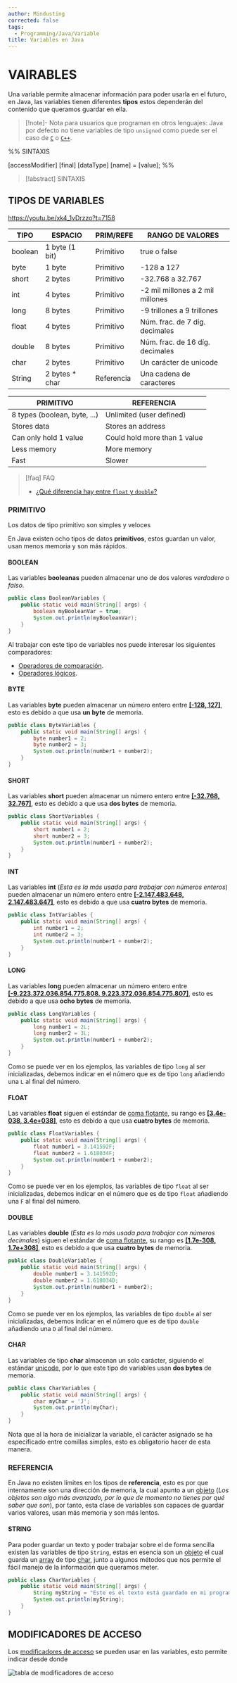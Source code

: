 ```yaml
---
author: Mindusting
corrected: false
tags:
  - Programming/Java/Variable
title: Variables en Java
---
```


# VAIRABLES

Una variable permite almacenar información para poder usarla en el futuro, en Java, las variables tienen diferentes **tipos** estos dependerán del contenido que queramos guardar en ella.

> [!note]- Nota para usuarios que programan en otros lenguajes:
> Java por defecto no tiene variables de tipo `unsigned` como puede ser el caso de [`C`](../c/c.md) o [`C++`](../cpp/cpp.md).

%%
SINTAXIS

[accessModifier] [final] [dataType] [name] = [value];
%%

> [!abstract] SINTAXIS
> 

## TIPOS DE VARIABLES

https://youtu.be/xk4_1vDrzzo?t=7158

| TIPO    | ESPACIO        | PRIM/REFE  | RANGO DE VALORES                 |
| ------- | -------------- | ---------- | -------------------------------- |
| boolean | 1 byte (1 bit) | Primitivo  | true o false                     |
| byte    | 1 byte         | Primitivo  | -128 a 127                       |
| short   | 2 bytes        | Primitivo  | -32.768 a 32.767                 |
| int     | 4 bytes        | Primitivo  | -2 mil millones a 2 mil millones |
| long    | 8 bytes        | Primitivo  | -9 trillones a 9 trillones       |
| float   | 4 bytes        | Primitivo  | Núm. frac. de 7 díg. decimales   |
| double  | 8 bytes        | Primitivo  | Núm. frac. de 16 díg. decimales  |
| char    | 2 bytes        | Primitivo  | Un carácter de unicode           |
| String  | 2 bytes * char | Referencia | Una cadena de caracteres         |

| PRIMITIVO                    | REFERENCIA                   |
| ---------------------------- | ---------------------------- |
| 8 types (boolean, byte, ...) | Unlimited (user defined)     |
| Stores data                  | Stores an address            |
| Can only hold 1 value        | Could hold more than 1 value |
| Less memory                  | More memory                  |
| Fast                         | Slower                       |

> [!faq] FAQ
> - [¿Qué diferencia hay entre `float` y `double`?](https://www.javatpoint.com/float-vs-double-java)

### PRIMITIVO

Los datos de tipo primitivo son simples  y veloces

En Java existen ocho tipos de datos **primitivos**, estos guardan un valor, usan menos memoria y son más rápidos.

#### BOOLEAN

Las variables **booleanas** pueden almacenar uno de dos valores *verdadero* o *falso*.

```java
public class BooleanVariables {
    public static void main(String[] args) {
        boolean myBooleanVar = true;
        System.out.println(myBooleanVar);
    }
}
```

Al trabajar con este tipo de variables nos puede interesar los siguientes comparadores:
- [Operadores de comparación](<java_operators.md# OPERADORES DE COMPARACIÓN>).
- [Operadores lógicos](<java_operators.md# OPERADORES LÓGICOS>).

#### BYTE

Las variables **byte** pueden almacenar un número entero entre [**\[-128, 127\]**](../math/math_range_notation.md), esto es debido a que usa **un byte** de memoria.

```java
public class ByteVariables {
    public static void main(String[] args) {
        byte number1 = 2;
        byte number2 = 3;
        System.out.println(number1 + number2);
    }
}
```

#### SHORT

Las variables **short** pueden almacenar un número entero entre [**\[-32.768, 32.767\]**](../math/math_range_notation.md), esto es debido a que usa **dos bytes** de memoria.

```java
public class ShortVariables {
    public static void main(String[] args) {
        short number1 = 2;
        short number2 = 3;
        System.out.println(number1 + number2);
    }
}
```

#### INT

Las variables **int** (*Esta es la más usada para trabajar con números enteros*) pueden almacenar un número entero entre [**\[-2.147.483.648, 2.147.483.647\]**](../math/math_range_notation.md), esto es debido a que usa **cuatro bytes** de memoria.

```java
public class IntVariables {
    public static void main(String[] args) {
        int number1 = 2;
        int number2 = 3;
        System.out.println(number1 + number2);
    }
}
```

#### LONG

Las variables **long** pueden almacenar un número entero entre [**\[-9.223.372.036.854.775.808, 9.223.372.036.854.775.807\]**](../math/math_range_notation.md), esto es debido a que usa **ocho bytes** de memoria.

```java
public class LongVariables {
    public static void main(String[] args) {
        long number1 = 2L;
        long number2 = 3L;
        System.out.println(number1 + number2);
    }
}
```

Como se puede ver en los ejemplos, las variables de tipo `long` al ser inicializadas, debemos indicar en el número que es de tipo `long` añadiendo una `L` al final del número.

#### FLOAT

Las variables **float** siguen el estándar de [coma flotante](https://en.wikipedia.org/wiki/Floating-point_arithmetic), su rango es [**\[3.4e-038, 3.4e+038\]**](../math/math_range_notation.md), esto es debido a que usa **cuatro bytes** de memoria.

```java
public class FloatVariables {
    public static void main(String[] args) {
        float number1 = 3.141592F;
        float number2 = 1.618034F;
        System.out.println(number1 + number2);
    }
}
```

Como se puede ver en los ejemplos, las variables de tipo `float` al ser inicializadas, debemos indicar en el número que es de tipo `float` añadiendo una `F` al final del número.

#### DOUBLE

Las variables **double** (*Esta es la más usada para trabajar con números decimales*) siguen el estándar de [coma flotante](https://en.wikipedia.org/wiki/Floating-point_arithmetic), su rango es [**\[1.7e-308, 1.7e+308\]**](../math/math_range_notation.md), esto es debido a que usa **cuatro bytes** de memoria.

```java
public class DoubleVariables {
    public static void main(String[] args) {
        double number1 = 3.141592D;
        double number2 = 1.618034D;
        System.out.println(number1 + number2);
    }
}
```
 Como se puede ver en los ejemplos, las variables de tipo `double` al ser inicializadas, debemos indicar en el número que es de tipo `double` añadiendo una `D` al final del número.

#### CHAR

Las variables de tipo **char** almacenan un solo carácter, siguiendo el estándar [unicode](https://home.unicode.org/), por lo que este tipo de variables usan **dos bytes** de memoria.

```java
public class CharVariables {
    public static void main(String[] args) {
        char myChar = 'J';
        System.out.println(myChar);
    }
}
```

Nota que al la hora de inicializar la variable, el carácter asignado se ha especificado entre comillas simples, esto es obligatorio hacer de esta manera.

### REFERENCIA

En Java no existen límites en los tipos de **referencia**, esto es por que internamente son una dirección de memoria, la cual apunto a un [objeto](java_class.md) (*Los objetos son algo más avanzado, por lo que de momento no tienes por qué saber que son*), por tanto, esta clase de variables son capaces de guardar varios valores, usan más memoria y son más lentos.

#### STRING

Para poder guardar un texto y poder trabajar sobre el de forma sencilla existen las variables de tipo `String`, estas en esencia son un [objeto](java_class.md) el cual guarda un [array](java_array.md) de tipo [char](<# CHAR>), junto a algunos métodos que nos permite el fácil manejo de la información que queramos meter.

```java
public class CharVariables {
    public static void main(String[] args) {
        String myString = "Este es el texto está guardado en mi programa.";
        System.out.println(myString);
    }
}
```

## MODIFICADORES DE ACCESO

Los [modificadores de acceso](java_access_modifiers.md) se pueden usar en las variables, esto permite indicar desde donde 

![tabla de modificadores de acceso](<java_access_modifiers.md#^access-modifiers-table>)
